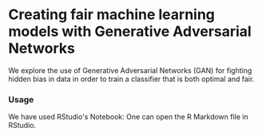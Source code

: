 # Creating fair machine learning models with Generative Adversarial Networks
We explore the use of Generative Adversarial Networks (GAN) for fighting hidden bias in data in order to train a classifier that is both optimal and fair.

### Usage
We have used RStudio's Notebook: One can open the R Markdown file in RStudio.